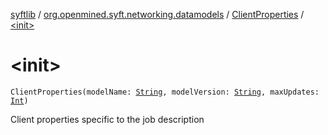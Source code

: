 [syftlib](../../index.md) / [org.openmined.syft.networking.datamodels](../index.md) / [ClientProperties](index.md) / [&lt;init&gt;](./-init-.md)

# &lt;init&gt;

`ClientProperties(modelName: `[`String`](https://kotlinlang.org/api/latest/jvm/stdlib/kotlin/-string/index.html)`, modelVersion: `[`String`](https://kotlinlang.org/api/latest/jvm/stdlib/kotlin/-string/index.html)`, maxUpdates: `[`Int`](https://kotlinlang.org/api/latest/jvm/stdlib/kotlin/-int/index.html)`)`

Client properties specific to the job description


